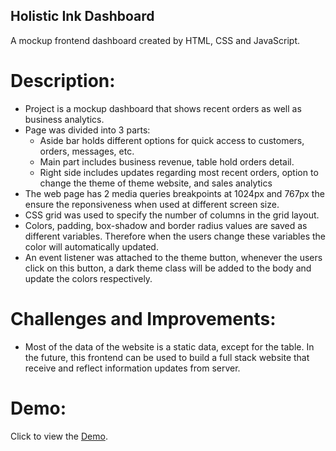 ## Holistic Ink Dashboard 
A mockup frontend dashboard created by HTML, CSS and JavaScript.

# Description:
- Project is a mockup dashboard that shows recent orders as well as business analytics. 
- Page was divided into 3 parts: 
    - Aside bar holds different options for quick access to customers, orders, messages, etc. 
    - Main part includes business revenue, table hold orders detail. 
    - Right side includes updates regarding most recent orders, option to change the theme of theme website, and sales analytics
- The web page has 2 media queries breakpoints at 1024px and 767px the ensure the reponsiveness when used at different screen size. 
- CSS grid was used to specify the number of columns in the grid layout. 
- Colors, padding, box-shadow and border radius values are saved as different variables. Therefore when the users change these variables the color will automatically updated. 
- An event listener was attached to the theme button, whenever the users click on this button, a dark theme class will be added to the body and update the colors respectively. 

# Challenges and Improvements:
- Most of the data of the website is a static data, except for the table. In the future, this frontend can be used to build a full stack website that receive and reflect information updates from server. 

# Demo: 
Click to view the [Demo](https://www.loom.com/share/4a0d2414a5f8488591f922927a28f26b).




